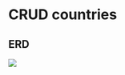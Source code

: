# CRUD countries

## ERD

![](https://www.lucidchart.com/publicSegments/view/85ae9aad-edbf-4392-b742-e8123dfb3ad7/image.png)
